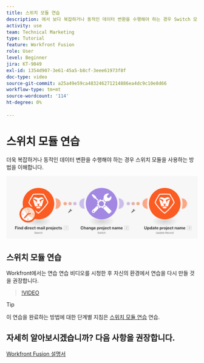 ```yaml
---
title: 스위치 모듈 연습
description: 에서 보다 복잡하거나 동적인 데이터 변환을 수행해야 하는 경우 Switch 모듈을 사용하는 방법에 대해 알아봅니다 [!DNL Adobe Workfront Fusion].
activity: use
team: Technical Marketing
type: Tutorial
feature: Workfront Fusion
role: User
level: Beginner
jira: KT-9049
exl-id: 1354d907-3e61-45a5-b8cf-3eee61973f8f
doc-type: video
source-git-commit: a25a49e59ca483246271214886ea4dc9c10e8d66
workflow-type: tm+mt
source-wordcount: '114'
ht-degree: 0%

---
```


# 스위치 모듈 연습

더욱 복잡하거나 동적인 데이터 변환을 수행해야 하는 경우 스위치 모듈을 사용하는 방법을 이해합니다.

![스위치 모듈을 사용하는 이미지](assets/beyond-basic-modules-4.png)

## 스위치 모듈 연습

Workfront에서는 연습 연습 비디오를 시청한 후 자신의 환경에서 연습을 다시 만들 것을 권장합니다.

>[!VIDEO](https://video.tv.adobe.com/v/335290/?quality=12&learn=on)

>[!TIP]
>
>이 연습을 완료하는 방법에 대한 단계별 지침은 [스위치 모듈 연습](https://experienceleague.adobe.com/docs/workfront-learn/tutorials-workfront/fusion/exercises/switch-module.html?lang=en) 연습.


## 자세히 알아보시겠습니까? 다음 사항을 권장합니다.

[Workfront Fusion 설명서](https://experienceleague.adobe.com/docs/workfront/using/adobe-workfront-fusion/workfront-fusion-2.html?lang=en)
